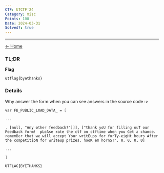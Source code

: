 ```yaml
---
CTF: UTCTF'24
Category: misc
Points: 100
Date: 2024-03-31
Solved?: true
---
```

----
[<- Home](../../)
### TL;DR

**Flag**

```
utflag{byethanks}
```

### Details

Why answer the form when you can see answers in the source code :>

```
var FB_PUBLIC_LOAD_DATA_ = [

...

, [null, "Any other feedback?"]]], ["thank yoU for filling ouT our Feedback form!  pLeAse rate the ctf on ctftime when you Get a chance. rememBer that we will accept Your writEups for forTy-eigHt hours After the competitioN for writeup prizes. hooK em hornS!", 0, 0, 0, 0]

...

]
```

```
UTFLAG{BYETHANKS}
```
